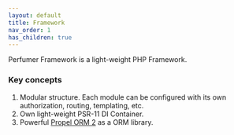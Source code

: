 ```yaml
---
layout: default
title: Framework
nav_order: 1
has_children: true
---
```


Perfumer Framework is a light-weight PHP Framework.

### Key concepts

1. Modular structure. Each module can be configured with its own authorization, routing, templating, etc.
1. Own light-weight PSR-11 DI Container.
1. Powerful [Propel ORM 2](http://propelorm.org/) as a ORM library.